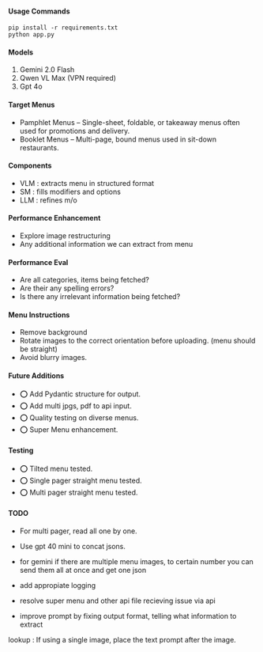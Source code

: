 #### Usage Commands
```
pip install -r requirements.txt
python app.py
```

#### Models
1. Gemini 2.0 Flash
2. Qwen VL Max (VPN required)
3. Gpt 4o

#### Target Menus
- Pamphlet Menus – Single-sheet, foldable, or takeaway menus often used for promotions and delivery.
- Booklet Menus  – Multi-page, bound menus used in sit-down restaurants.

#### Components
- VLM  : extracts menu in structured format
- SM   : fills modifiers and options
- LLM  : refines m/o 

#### Performance Enhancement
- Explore image restructuring
- Any additional information we can extract from menu

#### Performance Eval
- Are all categories, items being fetched?
- Are their any spelling errors?
- Is there any irrelevant information being fetched?

#### Menu Instructions
- Remove background
- Rotate images to the correct orientation before uploading. (menu should be straight)
- Avoid blurry images.

#### Future Additions
- ⭕ Add Pydantic structure for output.
- ⭕ Add multi jpgs, pdf to api input.
- ⭕ Quality testing on diverse menus.
- ⭕ Super Menu enhancement.

#### Testing
- ⭕ Tilted menu tested.
- ⭕ Single pager straight menu tested.
- ⭕ Multi pager straight menu tested.

#### TODO
- For multi pager, read all one by one.
- Use gpt 40 mini to concat jsons.
- for gemini if there are multiple menu images, to certain number you can send them all at once and get one json 

- add appropiate logging
- resolve super menu and other api file recieving issue via api
- improve prompt by fixing output format, telling what information to extract

lookup : If using a single image, place the text prompt after the image.